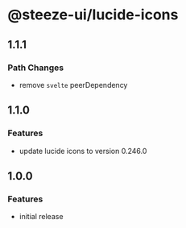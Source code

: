 # @steeze-ui/lucide-icons

## 1.1.1

### Path Changes

- remove `svelte` peerDependency

## 1.1.0

### Features

- update lucide icons to version 0.246.0

## 1.0.0

### Features

- initial release
